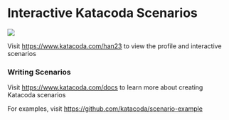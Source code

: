 # Interactive Katacoda Scenarios

[![](http://shields.katacoda.com/katacoda/han23/count.svg)](https://www.katacoda.com/han23 "Get your profile on Katacoda.com")

Visit https://www.katacoda.com/han23 to view the profile and interactive scenarios

### Writing Scenarios
Visit https://www.katacoda.com/docs to learn more about creating Katacoda scenarios

For examples, visit https://github.com/katacoda/scenario-example
